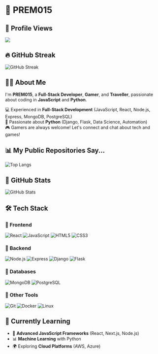 # 🌟 PREM015

## 🌟 Profile Views
![](https://komarev.com/ghpvc/?username=PREM015&color=blue)

## 🔥 GitHub Streak
![GitHub Streak](https://streak-stats.demolab.com/?user=PREM015&theme=radical)

## 👨‍💻 About Me
I'm **PREM015**, a **Full-Stack Developer**, **Gamer**, and **Traveller**, passionate about coding in **JavaScript** and **Python**.

💻 Experienced in **Full-Stack Development** (JavaScript, React, Node.js, Express, MongoDB, PostgreSQL)  
🐍 Passionate about **Python** (Django, Flask, Data Science, Automation)  
🎮 Gamers are always welcome! Let's connect and chat about tech and games!



## 📊 My Public Repositories Say...
![Top Langs](https://github-readme-stats.vercel.app/api/top-langs/?username=PREM015&layout=compact&theme=radical)

## 🚀 GitHub Stats
![GitHub Stats](https://github-readme-stats.vercel.app/api?username=PREM015&show_icons=true&theme=radical)

## 🛠️ Tech Stack

### 🔹 **Frontend**
![React](https://img.shields.io/badge/-React-blue?style=flat&logo=react)
![JavaScript](https://img.shields.io/badge/-JavaScript-yellow?style=flat&logo=javascript)
![HTML5](https://img.shields.io/badge/-HTML5-orange?style=flat&logo=html5)
![CSS3](https://img.shields.io/badge/-CSS3-blue?style=flat&logo=css3)

### 🔹 **Backend**
![Node.js](https://img.shields.io/badge/-Node.js-green?style=flat&logo=node.js)
![Express](https://img.shields.io/badge/-Express-gray?style=flat&logo=express)
![Django](https://img.shields.io/badge/-Django-darkgreen?style=flat&logo=django)
![Flask](https://img.shields.io/badge/-Flask-black?style=flat&logo=flask)

### 🔹 **Databases**
![MongoDB](https://img.shields.io/badge/-MongoDB-green?style=flat&logo=mongodb)
![PostgreSQL](https://img.shields.io/badge/-PostgreSQL-blue?style=flat&logo=postgresql)

### 🔹 **Other Tools**
![Git](https://img.shields.io/badge/-Git-red?style=flat&logo=git)
![Docker](https://img.shields.io/badge/-Docker-blue?style=flat&logo=docker)
![Linux](https://img.shields.io/badge/-Linux-yellow?style=flat&logo=linux)

## 🌱 **Currently Learning**
- 🚀 **Advanced JavaScript Frameworks** (React, Next.js, Node.js)  
- 📊 **Machine Learning** with Python  
- 🌍 Exploring **Cloud Platforms** (AWS, Azure)
